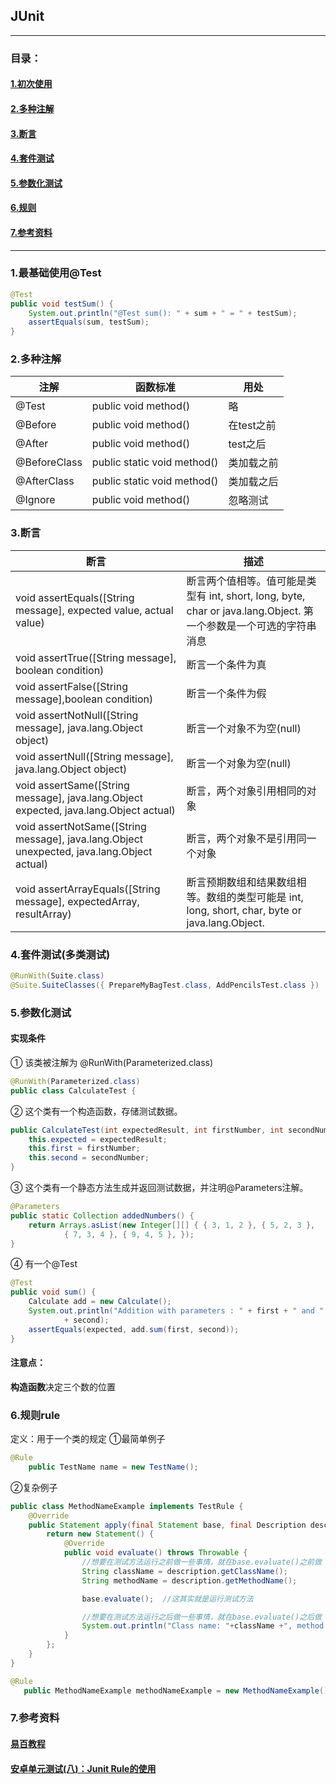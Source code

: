 ## JUnit

---------

### 目录：
#### [1.初次使用](#first)
#### [2.多种注解](#second)
#### [3.断言](#third)
#### [4.套件测试](#fourth)
#### [5.参数化测试](#fifth)
#### [6.规则](#sixth)
#### [7.参考资料](#seventh)

----------------

### <p id="first">1.最基础使用@Test</p>
```Java
@Test
public void testSum() {
    System.out.println("@Test sum(): " + sum + " = " + testSum);
    assertEquals(sum, testSum);
}
```

### <p id="second">2.多种注解</p>
| 注解 | 函数标准 | 用处 |
| - | - | - |
| @Test | public void method() | 略 |
| @Before | public void method() | 在test之前 |
| @After | public void method() | test之后 |
| @BeforeClass | public static void method() | 类加载之前 |
| @AfterClass | public static void method() | 类加载之后 |
| @Ignore | public void method() | 忽略测试 |

### <p id="third">3.断言</p>
| 断言 | 描述 |
| - | - |
| void assertEquals([String message], expected value, actual value) | 断言两个值相等。值可能是类型有 int, short, long, byte, char or java.lang.Object. 第一个参数是一个可选的字符串消息 |
| void assertTrue([String message], boolean condition) | 断言一个条件为真 |
| void assertFalse([String message],boolean condition) | 断言一个条件为假 |
| void assertNotNull([String message], java.lang.Object object) | 断言一个对象不为空(null) |
| void assertNull([String message], java.lang.Object object) | 断言一个对象为空(null) |
| void assertSame([String message], java.lang.Object expected, java.lang.Object actual) | 断言，两个对象引用相同的对象 |
| void assertNotSame([String message], java.lang.Object unexpected, java.lang.Object actual) | 断言，两个对象不是引用同一个对象 |
| void assertArrayEquals([String message], expectedArray, resultArray) | 断言预期数组和结果数组相等。数组的类型可能是 int, long, short, char, byte or java.lang.Object. |

### <p id="fourth">4.套件测试(多类测试)</p>
```Java
@RunWith(Suite.class)
@Suite.SuiteClasses({ PrepareMyBagTest.class, AddPencilsTest.class })
```

### <p id="fifth">5.参数化测试</p>
#### 实现条件
① 该类被注解为 @RunWith(Parameterized.class)
```Java
@RunWith(Parameterized.class)
public class CalculateTest {
```
② 这个类有一个构造函数，存储测试数据。
```Java
public CalculateTest(int expectedResult, int firstNumber, int secondNumber) {
    this.expected = expectedResult;
    this.first = firstNumber;
    this.second = secondNumber;
}
```
③ 这个类有一个静态方法生成并返回测试数据，并注明@Parameters注解。
```Java
@Parameters
public static Collection addedNumbers() {
    return Arrays.asList(new Integer[][] { { 3, 1, 2 }, { 5, 2, 3 },
            { 7, 3, 4 }, { 9, 4, 5 }, });
}
```
④ 有一个@Test
```Java
@Test
public void sum() {
    Calculate add = new Calculate();
    System.out.println("Addition with parameters : " + first + " and "
            + second);
    assertEquals(expected, add.sum(first, second));
}
```

#### 注意点：
**构造函数**决定三个数的位置

### <p id="sixth">6.规则rule</p>
定义：用于一个类的规定
①最简单例子
```Java
@Rule
	public TestName name = new TestName();
```

②复杂例子
```Java
public class MethodNameExample implements TestRule {
    @Override
    public Statement apply(final Statement base, final Description description) {
        return new Statement() {
            @Override
            public void evaluate() throws Throwable {
                //想要在测试方法运行之前做一些事情，就在base.evaluate()之前做
                String className = description.getClassName();
                String methodName = description.getMethodName();

                base.evaluate();  //这其实就是运行测试方法

                //想要在测试方法运行之后做一些事情，就在base.evaluate()之后做
                System.out.println("Class name: "+className +", method name: "+methodName);
            }
        };
    }
}

@Rule
   public MethodNameExample methodNameExample = new MethodNameExample();
```

### <p id="seventh">7.参考资料</p>
#### [易百教程](https://www.yiibai.com/junit/what-is-junit.html)
#### [安卓单元测试(八)：Junit Rule的使用](https://www.jianshu.com/p/2cd745e54a78)
